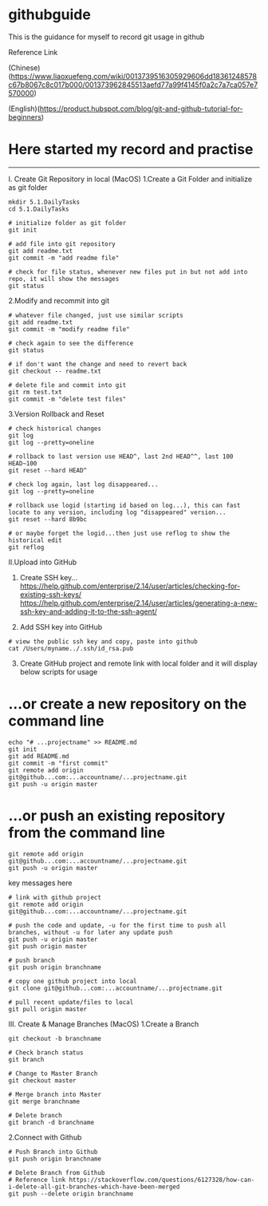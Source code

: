 # githubguide
This is the guidance for myself to record git usage in github

Reference Link

(Chinese)(https://www.liaoxuefeng.com/wiki/0013739516305929606dd18361248578c67b8067c8c017b000/001373962845513aefd77a99f4145f0a2c7a7ca057e7570000)

(English)(https://product.hubspot.com/blog/git-and-github-tutorial-for-beginners)

# Here started my record and practise
----------------------------------------------------
I. Create Git Repository in local (MacOS)
1.Create a Git Folder and initialize as git folder
```terminal
mkdir 5.1.DailyTasks
cd 5.1.DailyTasks

# initialize folder as git folder
git init

# add file into git repository
git add readme.txt
git commit -m "add readme file"

# check for file status, whenever new files put in but not add into repo, it will show the messages
git status
```

2.Modify and recommit into git
```terminal
# whatever file changed, just use similar scripts
git add readme.txt
git commit -m "modify readme file"

# check again to see the difference
git status

# if don't want the change and need to revert back
git checkout -- readme.txt

# delete file and commit into git
git rm test.txt
git commit -m "delete test files"
```

3.Version Rollback and Reset
```terminal
# check historical changes
git log
git log --pretty=oneline

# rollback to last version use HEAD^, last 2nd HEAD^^, last 100 HEAD~100
git reset --hard HEAD^

# check log again, last log disappeared...
git log --pretty=oneline

# rollback use logid (starting id based on log...), this can fast locate to any version, including log "disappeared" version...
git reset --hard 8b9bc

# or maybe forget the logid...then just use reflog to show the historical edit
git reflog
```

II.Upload into GitHub
1. Create SSH key...
https://help.github.com/enterprise/2.14/user/articles/checking-for-existing-ssh-keys/
https://help.github.com/enterprise/2.14/user/articles/generating-a-new-ssh-key-and-adding-it-to-the-ssh-agent/

2. Add SSH key into GitHub
```terminal
# view the public ssh key and copy, paste into github
cat /Users/myname../.ssh/id_rsa.pub
```
3. Create GitHub project and remote link with local folder and it will display below scripts for usage
# …or create a new repository on the command line
```terminal
echo "# ...projectname" >> README.md
git init
git add README.md
git commit -m "first commit"
git remote add origin git@github...com:...accountname/...projectname.git
git push -u origin master
```
# …or push an existing repository from the command line
```terminal
git remote add origin git@github...com:...accountname/...projectname.git
git push -u origin master
```
key messages here
```terminal
# link with github project
git remote add origin git@github...com:...accountname/...projectname.git

# push the code and update, -u for the first time to push all branches, without -u for later any update push
git push -u origin master
git push origin master

# push branch
git push origin branchname

# copy one github project into local
git clone git@github...com:...accountname/...projectname.git

# pull recent update/files to local
git pull origin master
```

III. Create & Manage Branches (MacOS)
1.Create a Branch
```terminal
git checkout -b branchname

# Check branch status
git branch

# Change to Master Branch
git checkout master

# Merge branch into Master
git merge branchname

# Delete branch
git branch -d branchname
```

2.Connect with Github
```terminal
# Push Branch into Github
git push origin branchname

# Delete Branch from Github
# Reference link https://stackoverflow.com/questions/6127328/how-can-i-delete-all-git-branches-which-have-been-merged
git push --delete origin branchname
```
